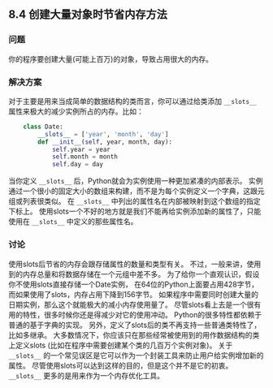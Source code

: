 ## 8.4 创建大量对象时节省内存方法 ##
### 问题 ###
你的程序要创建大量(可能上百万)的对象，导致占用很大的内存。
### 解决方案 ###
对于主要是用来当成简单的数据结构的类而言，你可以通过给类添加 ``__slots__`` 属性来极大的减少实例所占的内存。比如：
```python
    class Date:
        __slots__ = ['year', 'month', 'day']
        def __init__(self, year, month, day):
            self.year = year
            self.month = month
            self.day = day

```
当你定义 ``__slots__`` 后，Python就会为实例使用一种更加紧凑的内部表示。
实例通过一个很小的固定大小的数组来构建，而不是为每个实例定义一个字典，这跟元组或列表很类似。
在 ``__slots__`` 中列出的属性名在内部被映射到这个数组的指定下标上。
使用slots一个不好的地方就是我们不能再给实例添加新的属性了，只能使用在 ``__slots__`` 中定义的那些属性名。
### 讨论 ###
使用slots后节省的内存会跟存储属性的数量和类型有关。
不过，一般来讲，使用到的内存总量和将数据存储在一个元组中差不多。
为了给你一个直观认识，假设你不使用slots直接存储一个Date实例，
在64位的Python上面要占用428字节，而如果使用了slots，内存占用下降到156字节。
如果程序中需要同时创建大量的日期实例，那么这个就能极大的减小内存使用量了。
尽管slots看上去是一个很有用的特性，很多时候你还是得减少对它的使用冲动。
Python的很多特性都依赖于普通的基于字典的实现。
另外，定义了slots后的类不再支持一些普通类特性了，比如多继承。
大多数情况下，你应该只在那些经常被使用到的用作数据结构的类上定义slots
(比如在程序中需要创建某个类的几百万个实例对象)。
关于 ``__slots__`` 的一个常见误区是它可以作为一个封装工具来防止用户给实例增加新的属性。
尽管使用slots可以达到这样的目的，但是这个并不是它的初衷。
``__slots__`` 更多的是用来作为一个内存优化工具。

